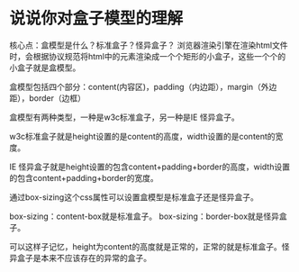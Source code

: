 # 说说你对盒子模型的理解

核心点：盒模型是什么？标准盒子？怪异盒子？
浏览器渲染引擎在渲染html文件时，会根据协议规范将html中的元素渲染成一个个矩形的小盒子，这些一个个的小盒子就是盒模型。

盒模型包括四个部分：content(内容区)，padding（内边距），margin（外边距），border（边框）

盒模型有两种类型，一种是w3c标准盒子，另一种是IE 怪异盒子。

w3c标准盒子就是height设置的是content的高度，width设置的是content的宽度。

IE 怪异盒子就是height设置的包含content+padding+border的高度，width设置的包含content+padding+border的宽度。

通过box-sizing这个css属性可以设置盒模型是标准盒子还是怪异盒子。

box-sizing：content-box就是标准盒子。
box-sizing：border-box就是怪异盒子。

可以这样子记忆，height为content的高度就是正常的，正常的就是标准盒子。怪异盒子是本来不应该存在的异常的盒子。